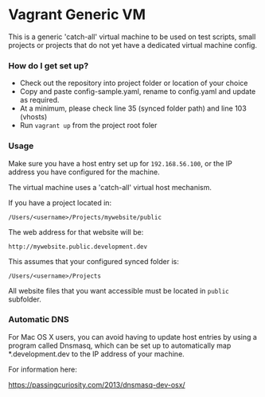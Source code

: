# Vagrant Generic VM #

This is a generic 'catch-all' virtual machine to be used on test scripts, small projects or projects that do not yet have a dedicated virtual machine config. 

### How do I get set up? ###

* Check out the repository into project folder or location of your choice
* Copy and paste config-sample.yaml, rename to config.yaml and update as required.
* At a minimum, please check line 35 (synced folder path) and line 103 (vhosts)
* Run `vagrant up` from the project root foler

### Usage ###

Make sure you have a host entry set up for `192.168.56.100`, or the IP address you have configured for the machine. 

The virtual machine uses a 'catch-all' virtual host mechanism. 

If you have a project located in:

`/Users/<username>/Projects/mywebsite/public`

The web address for that website will be:

`http://mywebsite.public.development.dev`

This assumes that your configured synced folder is:

`/Users/<username>/Projects`

All website files that you want accessible must be located in `public` subfolder. 

### Automatic DNS ###

For Mac OS X users, you can avoid having to update host entries by using a program called Dnsmasq, which can be set up to automatically map *.development.dev to the IP address of your machine.

For information here:

https://passingcuriosity.com/2013/dnsmasq-dev-osx/